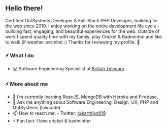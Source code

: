 ## Hello there!

Certified OutSystems Developer & Full-Stack PHP Developer, building for the web since 2010. I enjoy working on the entire development life cycle - building fast, engaging, and beautiful experiences for the web. Outside of work I spend quality time with my family, play Cricket & Badminton and like to walk (if weather permits) :) Thanks for reviewing my profile. 🚀

### ⚡️ What I do
- 💻 Software Engineering Specialist at [British Telecom](http://bt.com "British Telecom")

### ⚡️ More about me

- 🌱 I’m currently learning ReacJS, MongoDB with Heroku and Firebase.
- 💬 Ask me anything about Software Engineering, Design, UX, PHP and OutSystems (lowcode)
- 📫 How to reach me: - Twitter: [@karthikz819](https://twitter.com/karthikz819 "@karthikz819")
- ⚡ Fun fact: I love cricket & badminton
